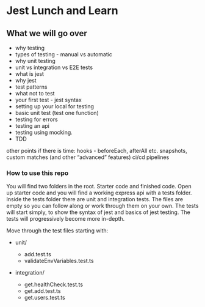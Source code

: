 # Jest Lunch and Learn

## What we will go over

- why testing
- types of testing - manual vs automatic
- why unit testing
- unit vs integration vs E2E tests
- what is jest
- why jest
- test patterns
- what not to test
- your first test - jest syntax
- setting up your local for testing
- basic unit test (test one function)
- testing for errors
- testing an api
- testing using mocking.
- TDD

other points if there is time:
hooks - beforeEach, afterAll etc.
snapshots, custom matches (and other “advanced” features)
ci/cd pipelines

### How to use this repo

You will find two folders in the root. Starter code and finished code.
Open up starter code and you will find a working express api with a tests folder.
Inside the tests folder there are unit and integration tests.
The files are empty so you can follow along or work through them on your own.
The tests will start simply, to show the syntax of jest and basics of jest testing.
The tests will progressively become more in-depth.

Move through the test files starting with:

- unit/

  - add.test.ts
  - validateEnvVariables.test.ts

- integration/
  - get.healthCheck.test.ts
  - get.add.test.ts
  - get.users.test.ts
